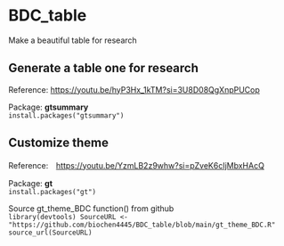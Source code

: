 # BDC_table
Make a beautiful table for research

## Generate a table one for research
Reference: https://youtu.be/hyP3Hx_1kTM?si=3U8D08QgXnpPUCop  

Package: **gtsummary**  
`install.packages("gtsummary")`  

## Customize theme
Reference:　https://youtu.be/YzmLB2z9whw?si=pZveK6cIjMbxHAcQ  

Package: **gt**  
`install.packages("gt")`

Source gt_theme_BDC function() from github   
`library(devtools) SourceURL <- "https://github.com/biochen4445/BDC_table/blob/main/gt_theme_BDC.R"  source_url(SourceURL)`
